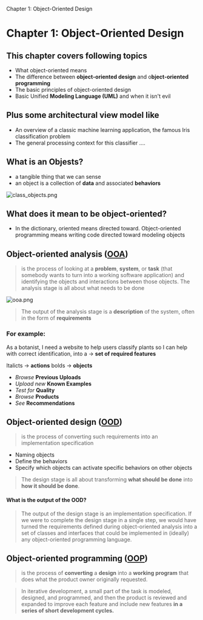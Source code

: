 Chapter 1: Object-Oriented Design

# Chapter 1: Object-Oriented Design

## This chapter covers following topics
-  What object-oriented means
- The difference between **object-oriented design** and o**bject-oriented
programming**
-  The basic principles of object-oriented design
-  Basic Unified **Modeling Language (UML)** and when it isn't evil

## Plus some architectural view model like

-  An overview of a classic machine learning application, the famous Iris
classification problem
- The general processing context for this classifier
....
## What is an Objests?
- a tangible thing that we can sense
- an object is a collection of **data** and associated **behaviors**


![class_objects.png](./class_objects.png.png)

## What does it mean to be object-oriented?
- In the dictionary, oriented means directed toward. Object-oriented programming means writing code directed toward modeling objects

## Object-oriented analysis ([OOA](https://en.wikipedia.org/wiki/Object-oriented_analysis_and_design))
> is the process of looking at a **problem**, **system**,
or **task** (that somebody wants to turn into a working software application) and
identifying the objects and interactions between those objects. The analysis stage is
all about what needs to be done


![ooa.png](resources/ea0d5d8418604950a3b18167331b39de.png)

> The output of the analysis stage is a **description** of the system, often in the form
of **requirements**

### For example:
  As a botanist, I need a website to help users classify plants so I can help with correct identification, into a -> **set of required features**
  
  Italicts -> **actions**
  bolds -> **objects**
  
- *Browse* **Previous Uploads**
- *Upload new* **Known Examples**
- *Test for* **Quality**
- *Browse* **Products**
- *See* **Recommendations**

## Object-oriented design ([OOD](https://en.wikipedia.org/wiki/Object-oriented_design))
> is the process of converting such requirements into an implementation specification
- Naming objects
- Define the behaviors
- Specify which objects can activate specific behaviors on other objects
> The design stage is all about transforming **what should be done**
into **how it should be done**.

#### What is the output of the OOD?
> The output of the design stage is an implementation specification. If we were to
complete the design stage in a single step, we would have turned the requirements
defined during object-oriented analysis into a set of classes and interfaces that could
be implemented in (ideally) any object-oriented programming language.

## Object-oriented programming ([OOP](https://en.wikipedia.org/wiki/Object-oriented_programming))
> is the process of **converting** a **design** into a **working program** that does what the product owner originally requested.

> In iterative development, a small part of the task is modeled, designed, and
programmed, and then the product is reviewed and expanded to improve each
feature and include new features **in a series of short development cycles.**
